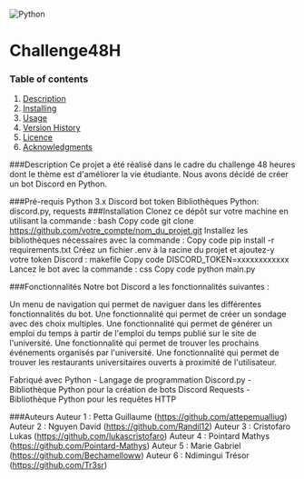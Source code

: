 ![Python](https://img.shields.io/badge/python-3670A0?style=for-the-badge&logo=python&logoColor=ffdd54)
# Challenge48H

### Table of contents
1. [Description](###Description)
2. [Installing](###Installing)
3. [Usage](###Usage)
4. [Version History](###Version-History)
5. [Licence](###Licence)
6. [Acknowledgments](###Acknowledgments)

###Description
Ce projet a été réalisé dans le cadre du challenge 48 heures dont le thème est d'améliorer la vie étudiante. Nous avons décidé de créer un bot Discord en Python.

###Pré-requis
Python 3.x
Discord bot token
Bibliothèques Python: discord.py, requests
###Installation
Clonez ce dépôt sur votre machine en utilisant la commande :
bash
Copy code
git clone https://github.com/votre_compte/nom_du_projet.git
Installez les bibliothèques nécessaires avec la commande :
Copy code
pip install -r requirements.txt
Créez un fichier .env à la racine du projet et ajoutez-y votre token Discord :
makefile
Copy code
DISCORD_TOKEN=xxxxxxxxxxxx
Lancez le bot avec la commande :
css
Copy code
python main.py

###Fonctionnalités
Notre bot Discord a les fonctionnalités suivantes :

Un menu de navigation qui permet de naviguer dans les différentes fonctionnalités du bot.
Une fonctionnalité qui permet de créer un sondage avec des choix multiples.
Une fonctionnalité qui permet de générer un emploi du temps à partir de l'emploi du temps publié sur le site de l'université.
Une fonctionnalité qui permet de trouver les prochains événements organisés par l'université.
Une fonctionnalité qui permet de trouver les restaurants universitaires ouverts à proximité de l'utilisateur.

Fabriqué avec
Python - Langage de programmation
Discord.py - Bibliothèque Python pour la création de bots Discord
Requests - Bibliothèque Python pour les requêtes HTTP

###Auteurs
Auteur 1 : Petta Guillaume (https://github.com/attepemualliug)
Auteur 2 : Nguyen David (https://github.com/Randil12)
Auteur 3 : Cristofaro Lukas (https://github.com/lukascristofaro)
Auteur 4 : Pointard Mathys (https://github.com/Pointard-Mathys)
Auteur 5 : Marie Gabriel (https://github.com/Bechamelloww)
Auteur 6 : Ndimingui Trésor (https://github.com/Tr3sr)

